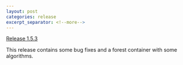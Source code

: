 ```yaml
---
layout: post
categories: release
excerpt_separator: <!--more-->
---
```


[Release 1.5.3](https://github.com/stlab/libraries/releases/tag/v1.5.3)

This release contains some bug fixes and a forest container with some algorithms.
